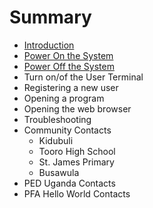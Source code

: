 # Summary

* [Introduction](README.md)
* [Power On the System](manual/power_on.md)
* [Power Off the System](manual/power_off.md)
* Turn on/of the User Terminal
* Registering a new user
* Opening a program
* Opening the web browser
* Troubleshooting
* Community Contacts
   * Kidubuli
   * Tooro High School
   * St. James Primary
   * Busawula
* PED Uganda Contacts
* PFA Hello World Contacts

